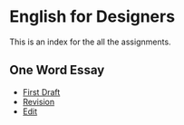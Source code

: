 # English for Designers

This is an index for the all the assignments.


## One Word Essay

- [First Draft](/01-one-word/first-draft.md)
- [Revision](/01-one-word/revision.md)
- [Edit](/01-one-word/naive.md)



